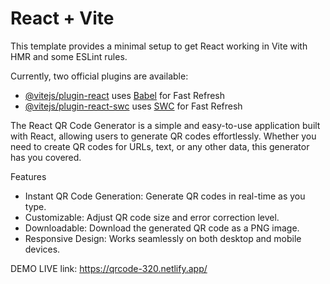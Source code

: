 # React + Vite

This template provides a minimal setup to get React working in Vite with HMR and some ESLint rules.

Currently, two official plugins are available:

- [@vitejs/plugin-react](https://github.com/vitejs/vite-plugin-react/blob/main/packages/plugin-react/README.md) uses [Babel](https://babeljs.io/) for Fast Refresh
- [@vitejs/plugin-react-swc](https://github.com/vitejs/vite-plugin-react-swc) uses [SWC](https://swc.rs/) for Fast Refresh

The React QR Code Generator is a simple and easy-to-use application built with React, allowing users to generate QR codes effortlessly. Whether you need to create QR codes for URLs, text, or any other data, this generator has you covered.

Features
- Instant QR Code Generation: Generate QR codes in real-time as you type.
- Customizable: Adjust QR code size and error correction level.
- Downloadable: Download the generated QR code as a PNG image.
- Responsive Design: Works seamlessly on both desktop and mobile devices.

DEMO LIVE link: https://qrcode-320.netlify.app/
